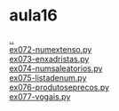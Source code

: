 # aula16 
<a href='https://gabrielryanft.github.io/learning/cursoemvideo/python/exerciciospython' target='_self' rel='prev'>..</a><br/>
<a href='https://gabrielryanft.github.io/learning/cursoemvideo/python/exerciciospython/aula16/ex072-numextenso.py' target='_blank' rel='next'>ex072-numextenso.py</a><br/>
<a href='https://gabrielryanft.github.io/learning/cursoemvideo/python/exerciciospython/aula16/ex073-enxadristas.py' target='_blank' rel='next'>ex073-enxadristas.py</a><br/>
<a href='https://gabrielryanft.github.io/learning/cursoemvideo/python/exerciciospython/aula16/ex074-numsaleatorios.py' target='_blank' rel='next'>ex074-numsaleatorios.py</a><br/>
<a href='https://gabrielryanft.github.io/learning/cursoemvideo/python/exerciciospython/aula16/ex075-listadenum.py' target='_blank' rel='next'>ex075-listadenum.py</a><br/>
<a href='https://gabrielryanft.github.io/learning/cursoemvideo/python/exerciciospython/aula16/ex076-produtoseprecos.py' target='_blank' rel='next'>ex076-produtoseprecos.py</a><br/>
<a href='https://gabrielryanft.github.io/learning/cursoemvideo/python/exerciciospython/aula16/ex077-vogais.py' target='_blank' rel='next'>ex077-vogais.py</a><br/>
